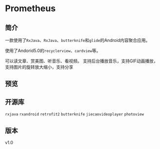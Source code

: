 # Prometheus
## 简介
一款使用了`RxJava`、`RxJava`、`butterknife`和`glide`的Android内容聚合应用。

使用了Andorid5.0的`recyclerview`、`cardview`等。

可以读文章、赏美图、听音乐、看视频。
支持后台播放音乐，支持GIF动画播放，支持图片的旋转放大缩小，支持分享
## 预览
## 开源库
`rxjava`
`rxandroid`
`retrofit2`
`butterknife`
`jiecaovideoplayer`
`photoview`
## 版本
v1.0
